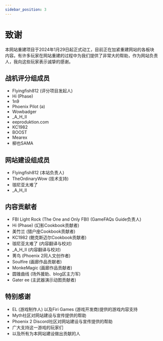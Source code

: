 ```yaml
---
sidebar_position: 3
---
```


# 致谢

本网站重建项目于2024年1月29日起正式动工，目前正在加紧重建网站的各板块内容。有许多玩家在网站重建的过程中为我们提供了非常大的帮助，作为网站负责人，我向这些玩家表示诚挚的感谢。

## 战机评分组成员

- Flyingfish812 (评分项目发起人)
- Hi (Phase)
- 1n9
- Phoenix Pilot (ǝ)
- Wowbadger
- _A_H_II
- eeproduktion.com
- KC1982
- BOOST
- Mearex
- 柳也SAMA

## 网站建设组成员

- Flyingfish812 (本站负责人)
- TheOrdinaryWow (技术支持)
- 珈尼亚太难了
- _A_H_II

## 内容贡献者

- FBI Light Rock (The One and Only FBI) (GameFAQs Guide负责人)
- Hi (Phase) (幻影Cookbook贡献者)
- 美竹兰 (猎户座Cookbook贡献者)
- KC1982 (鲍克斯迈尔Cookbook贡献者)
- 珈尼亚太难了 (内容翻译与校对)
- _A_H_II (内容翻译与校对)
- 菁鸟 (Phoenix 2同人文创作者)
- Soulfire (画廊作品贡献者)
- MonkeMagic (画廊作品贡献者)
- 圆锥曲线 (场外援助、blog区主力军)
- Gater ee (主武器演示动图贡献者)

## 特别感谢

- EL (游戏制作人) 以及Firi Games (游戏开发商)提供的游戏内容支持
- Myth社区对网站建设与宣传提供的帮助
- Phoenix 2 Discord社区对网站建设与宣传提供的帮助
- 广大支持这一游戏的玩家们
- 以及所有为本网站建设做出贡献的人
